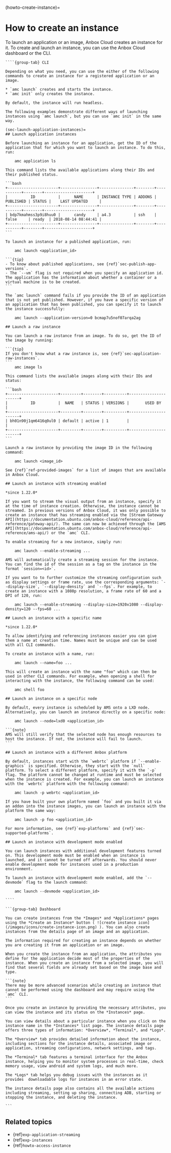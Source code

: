 (howto-create-instance)=
# How to create an instance
To launch an application or an image, Anbox Cloud creates an instance for it. To create and launch an instance, you can use the Anbox Cloud dashboard or the CLI.

`````{tabs}
````{group-tab} CLI

Depending on what you need, you can use the either of the following commands to create an instance for a registered application or an image.

* `amc launch` creates and starts the instance.
* `amc init` only creates the instance.

By default, the instance will run headless.

The following examples demonstrate different ways of launching instances using `amc launch`, but you can use `amc init` in the same way.

(sec-launch-application-instances)=
## Launch application instances

Before launching an instance for an application, get the ID of the application that for which you want to launch an instance. To do this, run:

    amc application ls

This command lists the available applications along their IDs and their published status.

```bash
+----------------------+----------------+---------------+--------+-----------+--------+---------------------+
|          ID          |      NAME      | INSTANCE TYPE | ADDONS | PUBLISHED | STATUS |    LAST UPDATED     |
+----------------------+----------------+---------------+--------+-----------+--------+---------------------+
| bdp7kmahmss3p9i8huu0 |      candy     | a4.3          | ssh    | false     | ready  | 2018-08-14 08:44:41 |
+----------------------+----------------+---------------+--------+-----------+--------+---------------------+
```

To launch an instance for a published application, run:

    amc launch <application_id>

```{tip}
- To know about published applications, see {ref}`sec-publish-app-versions`.
- The `--vm` flag is not required when you specify an application id. The application has the information about whether a container or a virtual machine is to be created.
```

The `amc launch` command fails if you provide the ID of an application that is not yet published. However, if you have a specific version of an application that has been published, you can specify it to launch the instance successfully:

    amc launch --application-version=0 bcmap7u5nof07arqa2ag

## Launch a raw instance

You can launch a raw instance from an image. To do so, get the ID of the image by running:

```{tip}
If you don't know what a raw instance is, see {ref}`sec-application-raw-instances`.
```
    amc image ls

This command lists the available images along with their IDs and status:

```bash
+----------------------+---------+--------+----------+----------------------+
|          ID          |  NAME   | STATUS | VERSIONS |       USED BY        |
+----------------------+---------+--------+----------+----------------------+
| bh01n90j1qm6416q0ul0 | default | active | 1        |                      |
+----------------------+---------+--------+----------+----------------------+
```

Launch a raw instance by providing the image ID in the following command:

    amc launch <image_id>

See {ref}`ref-provided-images` for a list of images that are available in Anbox Cloud.

## Launch an instance with streaming enabled

*since 1.22.0*

If you want to stream the visual output from an instance, specify it at the time of instance creation. Otherwise, the instance cannot be streamed. In previous versions of Anbox Cloud, it was only possible to create an instance that has streaming enabled via the [Stream Gateway API](https://documentation.ubuntu.com/anbox-cloud/reference/api-reference/gateway-api/). The same can now be achieved through the [AMS API](https://documentation.ubuntu.com/anbox-cloud/reference/api-reference/ams-api/) or the `amc` CLI.

To enable streaming for a new instance, simply run:

    amc launch --enable-streaming ...

AMS will automatically create a streaming session for the instance. You can find the id of the session as a tag on the instance in the format `session=<id>`.

If you want to to further customize the streaming configuration such as display settings or frame rate, use the corresponding arguments: `--display-size`, `--display-density` and `--fps`. For example, to create an instance with a 1080p resolution, a frame rate of 60 and a DPI of 120, run:

    amc launch --enable-streaming --display-size=1920x1080 --display-density=120 --fps=60 ...

## Launch an instance with a specific name

*since 1.22.0*

To allow identifying and referencing instances easier you can give them a name at creation time. Names must be unique and can be used with all CLI commands.

To create an instance with a name, run:

    amc launch --name=foo ...

This will create an instance with the name "foo" which can then be used in other CLI commands. For example, when opening a shell for interacting with the instance, the following command can be used:

    amc shell foo

## Launch an instance on a specific node

By default, every instance is scheduled by AMS onto a LXD node. Alternatively, you can launch an instance directly on a specific node:

    amc launch --node=lxd0 <application_id>

```{note}
AMS will still verify that the selected node has enough resources to host the instance. If not, the instance will fail to launch.
```

## Launch an instance with a different Anbox platform

By default, instances start with the `webrtc` platform if `--enable-graphics` is specified. Otherwise, they start with the `null` platform. To select a different platform, specify it with the `-p` flag. The platform cannot be changed at runtime and must be selected when the instance is created. For example, you can launch an instance with the `webrtc` platform with the following command:

    amc launch -p webrtc <application_id>

If you have built your own platform named `foo` and you built it via an addon into the instance images, you can launch an instance with the platform the same way:

    amc launch -p foo <application_id>

For more information, see {ref}`exp-platforms` and {ref}`sec-supported-platforms`.

## Launch an instance with development mode enabled

You can launch instances with additional development features turned on. This development mode must be enabled when an instance is launched, and it cannot be turned off afterwards. You should never enable development mode for instances used in a production environment.

To launch an instance with development mode enabled, add the `--devmode` flag to the launch command:

    amc launch --devmode <application_id>

````

```{group-tab} Dashboard

You can create instances from the *Images* and *Applications* pages using the *Create an Instance* button ( ![create instance icon](/images/icons/create-instance-icon.png) ). You can also create instances from the details page of an image and an application.

The information required for creating an instance depends on whether you are creating it from an application or an image.

When you create the instance from an application, the attributes you define for the application decide most of the properties of the instance. When you create an instance from a selected image, you will find that several fields are already set based on the image base and type.

```{note}
There may be more advanced scenarios while creating an instance that cannot be performed using the dashboard and may require using the `amc` CLI.
```

Once you create an instance by providing the necessary attributes, you can view the instance and its status on the *Instances* page.

You can view details about a particular instance when you click on the instance name in the *Instances* list page. The instance details page offers three types of information: *Overview*, *Terminal*, and *Logs*.

The *Overview* tab provides detailed information about the instance, including sections for the instance details, associated image or application, streaming configurations, network settings, and tags.

The *Terminal* tab features a terminal interface for the Anbox instance, helping you to monitor system processes in real-time, check memory usage, view android and system logs, and much more.

The *Logs* tab helps you debug issues with the instances as it provides  downloadable logs for instances in an error state.

The instance details page also contains all the available actions including streaming, setting up sharing, connecting ADB, starting or stopping the instance, and deleting the instance.

```

`````

## Related topics

* {ref}`exp-application-streaming`
* {ref}`exp-instances`
* {ref}`howto-access-instance`
